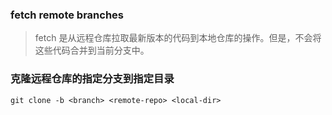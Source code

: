 ### fetch remote branches

> fetch 是从远程仓库拉取最新版本的代码到本地仓库的操作。但是，不会将这些代码合并到当前分支中。

### 克隆远程仓库的指定分支到指定目录

```shell
git clone -b <branch> <remote-repo> <local-dir>
```
